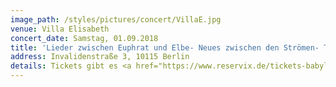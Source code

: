 ```yaml
---
image_path: /styles/pictures/concert/VillaE.jpg
venue: Villa Elisabeth
concert_date: Samstag, 01.09.2018
title: 'Lieder zwischen Euphrat und Elbe- Neues zwischen den Strömen- Teil II - feat. MAias Alyamani'
address: Invalidenstraße 3, 10115 Berlin
details: Tickets gibt es <a href="https://www.reservix.de/tickets-babylon-orchestra-presents-turkish-folk-music-revisited-zwischen-euphrat-und-elbe-neues-zwischen-den-stroemen-in-berlin-villa-elisabeth-am-1-9-2018/e1249760"> hier <\a>
---
```

